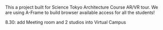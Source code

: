 This a project built for Science Tokyo Architecture Course AR/VR tour. We are using A-Frame to build browser available access for all the students!

8.30: add Meeting room and 2 studios into Virtual Campus
